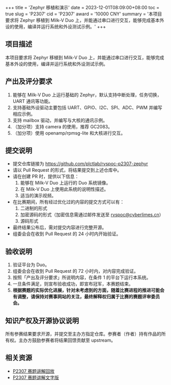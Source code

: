 +++
title = 'Zephyr 移植和演示'
date = 2023-12-01T08:09:00+08:00
toc = true
slug = 'P2307'
cid = 'P2307'
award = '10000 CNY'
summary = '本项目要求将 Zephyr 移植到 Milk-V Duo 上，并能通过串口进行交互，能够完成基本外设的使用，编译并运行系统和外设测试示例。'
+++

## 项目描述

本项目要求将 Zephyr 移植到 Milk-V Duo 上，并能通过串口进行交互，能够完成基本外设的使用，编译并运行系统和外设测试示例。

## 产出及评分要求

1. 能够在 Milk-V Duo 上运行基础的 Zephyr，默认支持中断处理，任务切换，UART 通讯等功能。
2. 支持基础外设驱动主要包括 UART、GPIO、I2C、SPI、ADC、PWM 并编写相应示例。
3. 支持 mailbox 驱动，并编写与大核的通讯示例。
4. （加分项）支持 camera 的使用，推荐 GC2083。
5. （加分项）使用 openamp/rpmsg-lite 和大核进行交互。

## 提交说明

* 提交仓库链接为 https://github.com/plctlab/rvspoc-p2307-zephyr
* 请以 Pull Request 的形式，将结果提交到上述仓库中。
* 请在创建 PR 时，提供以下信息：
  1. 能够在 Milk-V Duo 上运行的 Duo 系统镜像。
  2. 在 Milk-V Duo 上使用此系统的说明性描述。
  3. 适当的演示视频。
* 在比赛期间，所有经过优化过的内容的提交方式可以有：
  1. 二进制的形式
  2. 加密源码的形式（加密信息需通过邮件发送至 rvspoc@cyberlimes.cn）
  3. 源码形式
* 最终结果公布后，需对提交内容进行完整开源。
* 组委会会在收到 Pull Request 的 24 小时内开始验证。

## 验收说明

1. 验证平台为 Duo。
2. 组委会会在收到 Pull Request 的 72 小时内，对内容完成验证。
3. 按照「产出及评分要求」所说明内容，在条件 1 的平台下运行本系统。
4. 一旦条件满足，则宣布验收成功，即宣布冠军，本赛题结束。
5. **根据赛题的实际优化进展，针对未考虑到的方面，随着比赛进程的推进可能会有调整，请保持对赛事网站的关注，最终解释权归属于比赛的赛题评审委员会。**

## 知识产权及开源协议说明

所有参赛结果要求开源，并提交至主办方指定仓库。参赛者（作者）持有作品的所有权。主办方鼓励参赛者将结果回馈贡献至 upstream。

## 相关资源

- [P2307 赛题讲解回放](https://www.bilibili.com/video/BV1264y1E7PJ)
- [P2307 赛题讲解文字版](https://github.com/plctlab/rvspoc/blob/main/Docs/P2307/P2307.md)